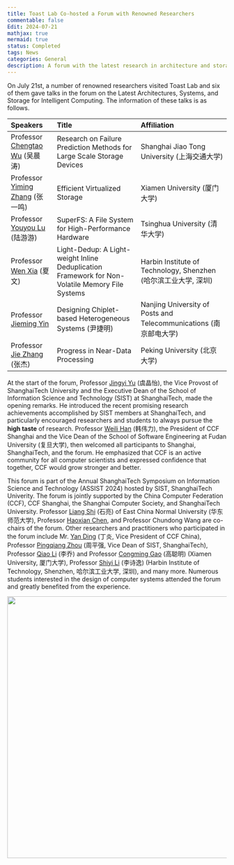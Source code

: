 ```yaml
---
title: Toast Lab Co-hosted a Forum with Renowned Researchers
commentable: false
Edit: 2024-07-21
mathjax: true
mermaid: true
status: Completed
tags: News
categories: General
description: A forum with the latest research in architecture and storage
---
```


<p>On July 21st, a number of renowned researchers visited Toast Lab and six of them gave talks in the forum on the Latest Architectures, Systems, and Storage for Intelligent Computing. The information of these talks is as follows.</p>

| Speakers | Title | Affiliation  | 
| :---     | :---  | :--- |
| Professor <a href="https://www.cs.sjtu.edu.cn/~wuct/" target="_blank">Chengtao Wu</a> (&#x5434;&#x6668;&#x6d9b;) | Research on Failure Prediction Methods for Large Scale Storage Devices |  Shanghai Jiao Tong University (&#x4e0a;&#x6d77;&#x4ea4;&#x901a;&#x5927;&#x5b66;) |
| Professor <a href="http://nicexlab.com/zym.htm" target="_blank">Yiming Zhang</a> (&#x5f20;&#x4e00;&#x9e23;) | Efficient Virtualized Storage | Xiamen University (&#x53a6;&#x95e8;&#x5927;&#x5b66;) |
| Professor <a href="https://storage.cs.tsinghua.edu.cn/~lu/" target="_blank">Youyou Lu</a> (&#x9646;&#x6e38;&#x6e38;) | SuperFS: A File System for High-Performance Hardware | Tsinghua University (&#x6e05;&#x534e;&#x5927;&#x5b66;) |
| Professor <a href="https://cswxia.github.io/" target="_blank" target="_blank">Wen Xia</a> (&#x590f;&#x6587;) | Light-Dedup: A Light-weight Inline Deduplication Framework for Non-Volatile Memory File Systems | Harbin Institute of Technology, Shenzhen (&#x54c8;&#x5c14;&#x6ee8;&#x5de5;&#x4e1a;&#x5927;&#x5b66;, &#x6df1;&#x5733;) |
| Professor <a href="https://jiemingyin.github.io/" target="_blank">Jieming Yin | Designing Chiplet-based Heterogeneous Systems</a> (&#x5c39;&#x6377;&#x660e;) | Nanjing University of Posts and Telecommunications (&#x5357;&#x4eac;&#x90ae;&#x7535;&#x5927;&#x5b66;) | 
| Professor <a href="https://jiezhang-camel.github.io/" target="_blank">Jie Zhang</a> (&#x5f20;&#x6770;) | Progress in Near-Data Processing | Peking University (&#x5317;&#x4eac;&#x5927;&#x5b66;) |

<p>At the start of the forum, Professor <a href="https://vic.shanghaitech.edu.cn/vrvc/en/people/jingyi-yu/" target="_blank">Jingyi Yu</a> (&#x865e;&#x6676;&#x6021;), the Vice Provost of ShanghaiTech University and the Executive Dean of the School of Information Science and Technology (SIST) at ShanghaiTech, made the opening remarks. He introduced the recent promising research achievements accomplished by SIST members at ShanghaiTech, and particularly encouraged researchers and students to always pursue the <b>high taste</b> of research. Professor <a href="https://dsg.fudan.edu.cn/#/" target="_blank">Weili Han</a> (&#x97e9;&#x4f1f;&#x529b;), the President of CCF Shanghai and the Vice Dean of the School of Software Engineering at Fudan University (&#x590d;&#x65e6;&#x5927;&#x5b66;), then welcomed all participants to Shanghai, ShanghaiTech, and the forum. He emphasized that CCF is an active community for all computer scientists and expressed confidence that together, CCF would grow stronger and better.</p>

<p>This forum is part of the Annual ShanghaiTech Symposium on Information Science and Technology (ASSIST 2024) hosted by SIST, ShanghaiTech Univerity. The forum is jointly supported by the China Computer Federation (CCF), CCF Shanghai, the Shanghai Computer Society, and ShanghaiTech University. Professor <a href="https://faculty.ecnu.edu.cn/_s16/sl2_13905/main.psp" target="_blank">Liang Shi</a> (&#x77f3;&#x4eae;) of East China Normal University (&#x534e;&#x4e1c;&#x5e08;&#x8303;&#x5927;&#x5b66;), Professor <a href="https://faculty.sist.shanghaitech.edu.cn/hxchen/" target="_blank">Haoxian Chen</a>, and Professor Chundong Wang are co-chairs of the forum. Other researchers and practitioners who participated in the forum include Mr. <a href="https://www.ccf.org.cn/c/2017-05-11/594622.shtml" target="_blank">Yan Ding</a> (&#x4e01;&#x708e;, Vice President of CCF China), Professor <a href="https://faculty.sist.shanghaitech.edu.cn/faculty/zhoupq/home.html" target="_blank">Pingqiang Zhou</a> (&#x5468;&#x5e73;&#x5f3a;, Vice Dean of SIST, ShanghaiTech), Professor <a href="https://informatics.xmu.edu.cn/info/1425/25319.htm" target="_blank">Qiao Li</a> (&#x674e;&#x4e54;) and Professor <a href="https://gaocm.github.io/" target="_blank">Congming Gao</a> (&#x9ad8;&#x806a;&#x660e;) (Xiamen University, &#x53a6;&#x95e8;&#x5927;&#x5b66;), Professor <a href="https://faculty.hitsz.edu.cn/lishiyi" target="_blank">Shiyi Li</a> (&#x674e;&#x8bd7;&#x9038;) (Harbin Institute of Technology, Shenzhen, &#x54c8;&#x5c14;&#x6ee8;&#x5de5;&#x4e1a;&#x5927;&#x5b66;, &#x6df1;&#x5733;), and many more. Numerous students interested in the design of computer systems attended the forum and greatly benefited from the experience.</p>

<div class="news-row-left"><img src="https://toast-lab.sist.shanghaitech.edu.cn/people/photos/classic-2024.jpg" height="600" alt="" /></div>

